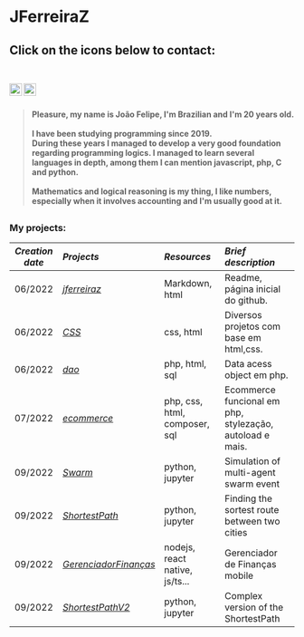 <h1> JFerreiraZ</h1>

<h2>Click on the icons below to contact: <br><br>

[<img align="left" alt="jferreiraz | LinkedIn" width="22px" src="https://cdn-icons-png.flaticon.com/512/174/174857.png" />][linkedin]
[<img align="left" alt="jferreiraz | Gmail" width="22px" src="https://cdn-icons-png.flaticon.com/512/732/732200.png" />][gmail]

<br></h2><h4>

>Pleasure, my name is João Felipe, I'm Brazilian and I'm 20 years old. <br><br>
>I have been studying programming since 2019. <br>During these years I managed to develop a very good foundation regarding programming logics. I managed to learn several languages in depth, among them I can mention javascript, php, C and python. <br><br>
>Mathematics and logical reasoning is my thing, I like numbers, especially when it involves accounting and I'm usually good at it.

</h4>

##
<div>
<h3>My projects: </h3>


*Creation date*|                             *Projects*                                           | *Resources*                  | *Brief description* 
:--------:     | :--------                                                                        | :------                      |:-----
06/2022        |<a href="https://github.com/jferreiraz/jferreiraz">_jferreiraz_                   |Markdown, html                |Readme, página inicial do github.
06/2022        |<a href="https://github.com/jferreiraz/CSS">_CSS_                                 |css, html                     |Diversos projetos com base em html,css.
06/2022        |<a href="https://github.com/jferreiraz/dao">_dao_                                 |php, html, sql                |Data acess object em php.
07/2022        |<a href="https://github.com/jferreiraz/ecommerce">_ecommerce_                     |php, css, html, composer, sql |Ecommerce funcional em php, stylezação, autoload e mais.
09/2022        |<a href="https://github.com/jferreiraz/Swarm">_Swarm_                             |python, jupyter               |Simulation of multi-agent swarm event
09/2022        |<a href="https://github.com/jferreiraz/ShortestPath">_ShortestPath_               |python, jupyter               |Finding the sortest route between two cities
09/2022        |<a href="https://github.com/jferreiraz/GerenciadorFinancas">_GerenciadorFinanças_ |nodejs, react native, js/ts...|Gerenciador de Finanças mobile
09/2022        |<a href="https://github.com/jferreiraz/ShortestPathV2">_ShortestPathV2_           |python, jupyter               |Complex version of the ShortestPath
</div>

[linkedin]: https://www.linkedin.com/in/jferreiraz/
[gmail]: mailto:joaofelipecoutof@gmail.com
